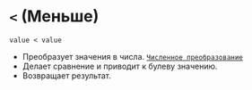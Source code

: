 # `<` (Меньше)

`value < value`

- Преобразует значения в числа. [`Численное преобразование`](<../ТЕОРИЯ/Преобразование (численное).md>)
- Делает сравнение и приводит к булеву значению.
- Возвращает результат.
